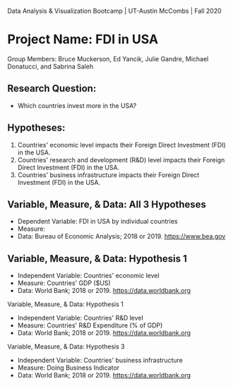 Data Analysis & Visualization Bootcamp | UT-Austin McCombs | Fall 2020
# **Project Name: FDI in USA**
Group Members: Bruce Muckerson, Ed Yancik, Julie Gandre, Michael Donatucci, and Sabrina Saleh


## Research Question: 
* Which countries invest more in the USA?  
   

## Hypotheses:       
1. Countries' economic level impacts their Foreign Direct Investment (FDI) in the USA. 
2. Countries' research and development (R&D) level impacts their Foreign Direct Investment (FDI) in the USA.
3. Countries' business infrastructure impacts their Foreign Direct Investment (FDI) in the USA.
    
       
## Variable, Measure, & Data: All 3 Hypotheses 
* Dependent Variable: FDI in USA by individual countries
* Measure:
* Data: Bureau of Economic Analysis; 2018 or 2019. https://www.bea.gov


## Variable, Measure, & Data: Hypothesis 1 
* Independent Variable: Countries' economic level
* Measure: Countries' GDP ($US)
* Data: World Bank; 2018 or 2019. https://data.worldbank.org


Variable, Measure, & Data: Hypothesis 1
* Independent Variable: Countries' R&D level
* Measure: Countries' R&D Expenditure (% of GDP)
* Data: World Bank; 2018 or 2019. https://data.worldbank.org


Variable, Measure, & Data: Hypothesis 3 
* Independent Variable: Countries' business infrastructure
* Measure: Doing Business Indicator
* Data: World Bank; 2018 or 2019. https://data.worldbank.org


    
